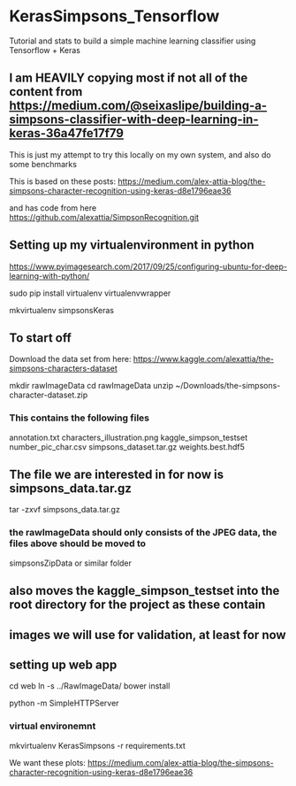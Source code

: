 # KerasSimpsons_Tensorflow
Tutorial and stats to build a simple machine learning classifier using Tensorflow + Keras

## I am HEAVILY copying most if not all of the content from https://medium.com/@seixaslipe/building-a-simpsons-classifier-with-deep-learning-in-keras-36a47fe17f79

This is just my attempt to try this locally on my own system, and also do some benchmarks

This is based on these posts:
https://medium.com/alex-attia-blog/the-simpsons-character-recognition-using-keras-d8e1796eae36

and has code from here
https://github.com/alexattia/SimpsonRecognition.git


## Setting up my virtualenvironment in python
https://www.pyimagesearch.com/2017/09/25/configuring-ubuntu-for-deep-learning-with-python/


sudo pip install virtualenv virtualenvwrapper

mkvirtualenv simpsonsKeras 

## To start off
Download the data set from here:
https://www.kaggle.com/alexattia/the-simpsons-characters-dataset


mkdir rawImageData
cd rawImageData
unzip ~/Downloads/the-simpsons-character-dataset.zip





### This contains the following files
annotation.txt
characters_illustration.png
kaggle_simpson_testset
number_pic_char.csv
simpsons_dataset.tar.gz
weights.best.hdf5


## The file we are interested in for now is simpsons_data.tar.gz
tar -zxvf simpsons_data.tar.gz

### the rawImageData should only consists of the JPEG data, the files above should be moved to
simpsonsZipData or similar folder
## also moves the kaggle_simpson_testset into the root directory for the project as these contain
## images we will use for validation, at least for now



## setting up web app
cd web
ln -s ../RawImageData/
bower install

python -m SimpleHTTPServer


### virtual environemnt

mkvirtualenv KerasSimpsons -r requirements.txt


We want these plots:
https://medium.com/alex-attia-blog/the-simpsons-character-recognition-using-keras-d8e1796eae36